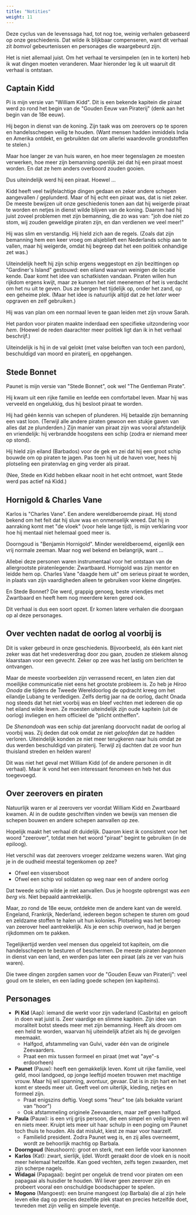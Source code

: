 ```yaml
---
title: "Notities"
weight: 11
---
```


Deze cyclus van de levenssaga had, tot nog toe, weinig verhalen gebaseerd op onze geschiedenis. Dat wilde ik blijkbaar compenseren, want dit verhaal zit _bomvol_ gebeurtenissen en personages die waargebeurd zijn.

Het is niet allemaal juist. Om het verhaal te versimpelen (en in te korten) heb ik wat dingen moeten veranderen. Maar hieronder leg ik uit waaruit dit verhaal is ontstaan.

## Captain Kidd

Pi is mijn versie van "William Kidd". Dit is een bekende kapitein die piraat werd zo rond het begin van de "Gouden Eeuw van Piraterij" (denk aan het begin van de 18e eeuw).

Hij begon in dienst van de koning. Zijn taak was om zeerovers op te sporen en handelsschepen veilig te houden. (Want mensen hadden inmiddels India en Amerika ontdekt, en gebruikten dat om allerlei waardevolle grondstoffen te stelen.)

Maar hoe langer ze van huis waren, en hoe meer tegenslagen ze moesten verwerken, hoe meer zijn bemanning openlijk zei dat hij een piraat moest worden. En dat ze hem anders overboord zouden gooien.

Dus uiteindelijk werd hij een piraat. Hoewel ... 

Kidd heeft veel twijfelachtige dingen gedaan en zeker andere schepen aangevallen / geplunderd. Maar of hij echt een piraat was, dat is niet zeker. De meeste bewijzen uit onze geschiedenis tonen aan dat hij weigerde piraat te worden en netjes in dienst wilde blijven van de koning. Daarom had hij juist zoveel problemen met zijn bemanning, die zo was van: "joh doe niet zo stom, wij zouden geweldige piraten zijn, en dan verdienen we veel meer!"

Hij was slim en verstandig. Hij hield zich aan de regels. (Zoals dat zijn bemanning hem een keer vroeg om alsjeblieft een Nederlands schip aan te vallen, maar hij weigerde, omdat hij begreep dat het een politiek onhandige zet was.) 

Uiteindelijk heeft hij zijn schip ergens weggestopt en zijn bezittingen op "Gardiner's Island" gestouwd: een eiland waarvan weinigen de locatie kende. Daar komt het idee van schatkisten vandaan. Piraten willen hun rijkdom ergens kwijt, maar ze kunnen het niet meenemen of het is verdacht om het nu uit te geven. Dus ze bergen het tijdelijk op, onder het zand, op een geheime plek. (Maar het idee is natuurlijk altijd dat ze het _later_ weer opgraven en zelf gebruiken.)

Hij was van plan om een normaal leven te gaan leiden met zijn vrouw Sarah.

Het pardon voor piraten maakte inderdaad een specifieke uitzondering voor _hem_. (Hoewel de reden daarachter meer politiek ligt dan ik in het verhaal beschrijf.)

Uiteindelijk is hij in de val gelokt (met valse beloften van toch een pardon), beschuldigd van moord en piraterij, en opgehangen. 

## Stede Bonnet

Paunet is mijn versie van "Stede Bonnet", ook wel "The Gentleman Pirate".

Hij kwam uit een rijke familie en leefde een comfortabel leven. Maar hij was verveeld en ongelukkig, dus hij besloot piraat te worden.

Hij had géén kennis van schepen of plunderen. Hij betaalde zijn bemanning een vast loon. (Terwijl alle andere piraten gewoon een stukje gaven van alles dat ze plunderden.) Zijn manier van piraat zijn was vooral afstandelijk en vriendelijk: hij verbrandde hoogstens een schip (zodra er niemand meer op stond).

Hij hield zijn eiland (Barbados) voor de gek en zei dat hij een groot schip bouwde om op piraten te jagen. Pas toen hij uit de haven voer, hees hij plotseling een piratenvlag en ging verder als piraat.

(Nee, Stede en Kidd hebben elkaar nooit in het echt ontmoet, want Stede werd pas actief ná Kidd.)

## Hornigold & Charles Vane

Karlos is "Charles Vane". Een andere wereldberoemde piraat. Hij stond bekend om het feit dat hij sluw was en onmenselijk wreed. Dat hij in aanraking komt met "de vloek" (voor hele lange tijd), is mijn verklaring voor hoe hij mentaal niet helemaal goed meer is.

Doorngoud is "Benjamin Hornigold". Minder wereldberoemd, eigenlijk een vrij normale zeeman. Maar nog wel bekend en belangrijk, want ...

Allebei deze personen waren instrumentaal voor het ontstaan van de allergrootste piratenlegende: Zwartbaard. Hornigold was zijn mentor en leidde hem op. Charles Vane "daagde hem uit" om serieus piraat te worden, in plaats van zijn vaardigheden alleen te gebruiken voor kleine dingetjes.

En Stede Bonnet? Die werd, grappig genoeg, beste vriendjes met Zwartbaard en heeft hem nog meerdere keren gered ook.

Dit verhaal is dus een soort opzet. Er komen latere verhalen die doorgaan op al deze personages.

## Over vechten nadat de oorlog al voorbij is

Dit is vaker gebeurd in onze geschiedenis. Bijvoorbeeld, als één kant niet zeker was dat het vredesverdrag door zou gaan, zouden ze stiekem alsnog klaarstaan voor een gevecht. Zeker op zee was het lastig om berichten te ontvangen.

Maar de meeste voorbeelden zijn verrassend recent, en laten zien dat moeilijke communicatie niet eens het grootste probleem is. Zo heb je _Hiroo Onoda_ die tijdens de Tweede Wereldoorlog de opdracht kreeg om het eilandje Lubang te verdedigen. Zelfs dertig jaar na de oorlog, dacht Onada nog steeds dat het niet voorbij was en bleef vechten met iedereen die op het eiland wilde leven. Ze moesten uiteindelijk zijn oude kapitein (uit de oorlog) invliegen en hem officieel de "plicht ontheffen".

De _Shenandoah_ was een schip dat jarenlang doorvocht nadat de oorlog al voorbij was. Zij deden dat ook omdat ze niet _geloofden_ dat ze hadden verloren. Uiteindelijk konden ze niet meer terugkeren naar huis omdat ze dus werden beschuldigd van piraterij. Terwijl zij dachten dat ze voor hun thuisland streden en helden waren!

Dit was niet het geval met William Kidd (of de andere personen in dit verhaal). Maar ik vond het een interessant fenomeen en heb het dus toegevoegd.

## Over zeerovers en piraten

Natuurlijk waren er al zeerovers ver voordat William Kidd en Zwartbaard kwamen. Al in de oudste geschriften vinden we bewijs van mensen die schepen bouwen en andere schepen aanvallen op zee.

Hopelijk maakt het verhaal dit duidelijk. Daarom kiest ik consistent voor het woord "zeerover", totdat men het woord "piraat" begint te gebruiken (in de epiloog).

Het verschil was dat zeerovers vroeger zeldzame wezens waren. Wat ging je in de oudheid meestal tegenkomen op zee? 

* Ofwel een vissersboot
* Ofwel een schip vol soldaten op weg naar een of andere oorlog

Dat tweede schip wilde je niet aanvallen. Dus je hoogste opbrengst was _een berg vis_. Niet bepaald aantrekkelijk.

Maar, zo rond de 18e eeuw, ontdekte men de andere kant van de wereld. Engeland, Frankrijk, Nederland, iedereen begon schepen te sturen om goud en zeldzame stoffen te halen uit hun kolonies. Plotseling was het beroep van zeerover heel aantrekkelijk. Als je een schip overwon, had je bergen rijkdommen om te pakken.

Tegelijkertijd werden veel mensen dus opgeleid tot kapitein, om die handelsschepen te besturen of beschermen. De meeste piraten _begonnen_ in dienst van een land, en werden pas later een piraat (als ze ver van huis waren).

Die twee dingen zorgden samen voor de "Gouden Eeuw van Piraterij": veel goud om te stelen, en een lading goede schepen (en kapiteins).

## Personages

* **Pi Kid** (Aap): iemand die werkt voor zijn vaderland (Casbrita) en gelooft in doen wat juist is. Zeer vaardige en slimme kapitein. Zijn idee van moraliteit botst steeds meer met zijn bemanning. Heeft als droom om een held te worden, waarvan hij uiteindelijk afziet als hij de gevolgen meemaakt. 
  * Halfgod, afstammeling van Gulvi, vader één van de originele Zeevaarders.
  * Praat een mix tussen formeel en piraat (met wat "aye"-s erdoorheen)
* **Paunet** (Pauw): heeft een gemakkelijk leven. Komt uit rijke familie, veel geld, mooi landgoed, op jonge leeftijd moeten trouwen met machtige vrouw. Maar hij wil spanning, avontuur, gevaar. Dat is in zijn hart en het komt er steeds meer uit. Geeft veel om uiterlijk, kleding, netjes en formeel zijn. 
  * Praat enigszins deftig. Voegt soms "heur" toe (als bekakte variant van "hoor") 
  * Ook afstammeling originele Zeevaarders, maar zelf geen halfgod.
* **Paula** (Pauw): is een vrij grijs persoon, die een simpel en veilig leven wil en niets meer. Kruipt iets meer uit haar schulp in een poging om Paunet toch thuis te houden. Als dat mislukt, kiest ze maar voor haarzelf.
  * Familielid president. Zodra Paunet weg is, en zij alles overneemt, wordt ze behoorlijk machtig op Barbala. 
* **Doorngoud** (Neushoorn): groot en sterk, met een liefde voor kanonnen
* **Karlos** (Kat): zwart, sierlijk, ijdel. Wordt geraakt door de vloek en is nooit meer helemaal hetzelfde. Kan goed vechten, zelfs tegen zwaarden, met zijn scherpe nagels.
* **Widagai** (Papagaai): begint per ongeluk de trend voor piraten om een papagaai als huisdier te houden. Wil liever geen zeerover zijn en probeert vooral een onschuldige boodschapper te spelen.
* **Mogono** (Mangoest): een bruine mangoest (op Barbala) die al zijn hele leven elke dag op precies dezelfde plek staat en precies hetzelfde doet, tevreden met zijn veilig en simpele leventje.

<!---

## Sources

* https://en.wikipedia.org/wiki/Stede_Bonnet
* https://en.wikipedia.org/wiki/Nine_Years%27_War

* https://www.avclub.com/pirates-helped-win-the-decisive-battle-in-a-war-that-ha-1841121568
* https://www.mentalfloss.com/article/52739/8-battles-fought-after-war-ended
* (https://libcom.org/article/edelweiss-pirates-1939-1945 => 2e Wereldoorlog; wel interessant)
* https://www.historyhit.com/famous-pirates-of-the-golden-age-of-piracy/
* https://www.atlasobscura.com/articles/the-surprising-truth-about-pirates-and-parrots
* Doorngoud => https://www.worldhistory.org/Benjamin_Hornigold/
* https://www.worldhistory.org/article/1844/pirate-havens-in-the-golden-age-of-piracy/

--->
